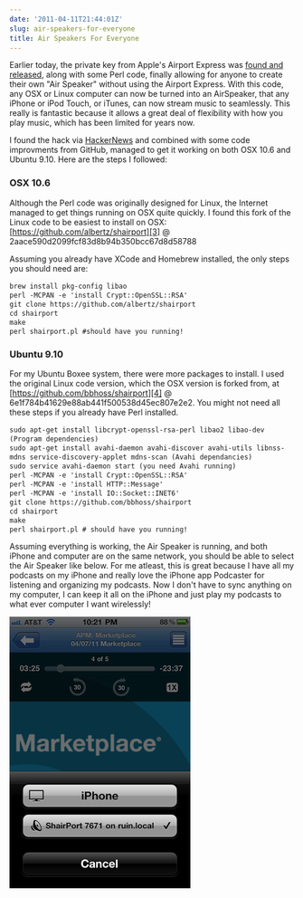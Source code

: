 ```yaml
---
date: '2011-04-11T21:44:01Z'
slug: air-speakers-for-everyone
title: Air Speakers For Everyone
---
```



Earlier today, the private key from Apple's Airport Express was [found and
released][1], along with some Perl code, finally allowing for anyone to create
their own "Air Speaker" without using the Airport Express. With this code, any
OSX or Linux computer can now be turned into an AirSpeaker, that any iPhone or
iPod Touch, or iTunes, can now stream music to seamlessly. This really is
fantastic because it allows a great deal of flexibility with how you play
music, which has been limited for years now.

I found the hack via [HackerNews][2] and combined with some code improvments
from GitHub, managed to get it working on both OSX 10.6 and Ubuntu 9.10. Here
are the steps I followed:

### OSX 10.6

Although the Perl code was originally designed for Linux, the Internet managed
to get things running on OSX quite quickly. I found this fork of the Linux code
to be easiest to install on OSX: [https://github.com/albertz/shairport][3] @
2aace590d2099fcf83d8b94b350bcc67d8d58788

Assuming you already have XCode and Homebrew installed, the only steps you should need are:

```
brew install pkg-config libao
perl -MCPAN -e 'install Crypt::OpenSSL::RSA'
git clone https://github.com/albertz/shairport
cd shairport 
make
perl shairport.pl #should have you running!
```

### Ubuntu 9.10

For my Ubuntu Boxee system, there were more packages to install. I used the
original Linux code version, which the OSX version is forked from, at
[https://github.com/bbhoss/shairport][4] @ 6e1f784b41629e88ab441f500538d45ec807e2e2. You might not need all these steps if
you already have Perl installed.

```
sudo apt-get install libcrypt-openssl-rsa-perl libao2 libao-dev (Program dependencies)
sudo apt-get install avahi-daemon avahi-discover avahi-utils libnss-mdns service-discovery-applet mdns-scan (Avahi dependancies)
sudo service avahi-daemon start (you need Avahi running)
perl -MCPAN -e 'install Crypt::OpenSSL::RSA'
perl -MCPAN -e 'install HTTP::Message'
perl -MCPAN -e 'install IO::Socket::INET6'
git clone https://github.com/bbhoss/shairport
cd shairport 
make
perl shairport.pl # should have you running!
```

Assuming everything is working, the Air Speaker is running, and both iPhone and
computer are on the same network, you should be able to select the Air Speaker
like below. For me atleast, this is great because I have all my podcasts on my
iPhone and really love the iPhone app Podcaster for listening and organizing my
podcasts. Now I don't have to sync anything on my computer, I can keep it all
on the iPhone and just play my podcasts to what ever computer I want
wirelessly!

![AirSpeakers][pic1]

[1]: http://www.mafipulation.org/blagoblig/2011/04/08#shairport
[2]: http://news.ycombinator.com/item?id=2431318
[3]: https://github.com/albertz/shairport
[4]: https://github.com/bbhoss/shairport
[pic1]: /pic/airspeakers.png
